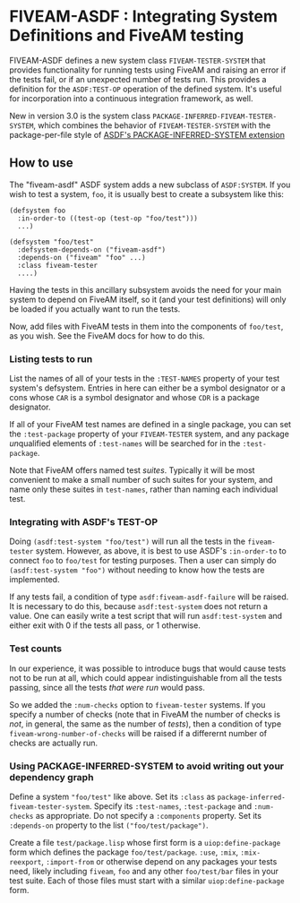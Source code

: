 # FIVEAM-ASDF : Integrating System Definitions and FiveAM testing #

FIVEAM-ASDF defines a new system class `FIVEAM-TESTER-SYSTEM` that provides functionality
for running tests using FiveAM and raising an error if the tests fail, or if an unexpected
number of tests run. This provides a definition for the `ASDF:TEST-OP` operation of the
defined system. It's useful for incorporation into a continuous integration framework, as
well.

New in version 3.0 is the system class `PACKAGE-INFERRED-FIVEAM-TESTER-SYSTEM`, which
combines the behavior of `FIVEAM-TESTER-SYSTEM` with the package-per-file style of 
[ASDF's PACKAGE-INFERRED-SYSTEM extension](https://common-lisp.net/project/asdf/asdf/The-package_002dinferred_002dsystem-extension.html)

## How to use ##

The "fiveam-asdf" ASDF system adds a new subclass of `ASDF:SYSTEM`.  If you wish to test a
system, `foo`, it is usually best to create a subsystem like this:

    (defsystem foo
      :in-order-to ((test-op (test-op "foo/test")))
      ...)

    (defsystem "foo/test"
      :defsystem-depends-on ("fiveam-asdf")
      :depends-on ("fiveam" "foo" ...)
      :class fiveam-tester
      ....)

Having the tests in this ancillary subsystem avoids the need for your main system to
depend on FiveAM itself, so it (and your test definitions) will only be loaded if you
actually want to run the tests.

Now, add files with FiveAM tests in them into the components of `foo/test`, as you wish.
See the FiveAM docs for how to do this.

### Listing tests to run ###

List the names of all of your tests in the `:TEST-NAMES` property of your test system's
defsystem.  Entries in here can either be a symbol designator or a cons whose `CAR` is a
symbol designator and whose `CDR` is a package designator.

If all of your FiveAM test names are defined in a single package, you can set the
`:test-package` property of your `FIVEAM-TESTER` system, and any package *un*qualified
elements of `:test-names` will be searched for in the `:test-package`.

Note that FiveAM offers named test *suites*.  Typically it will be most convenient to make
a small number of such suites for your system, and name only these suites in `test-names`,
rather than naming each individual test.

### Integrating with ASDF's TEST-OP ###

Doing `(asdf:test-system "foo/test")` will run all the tests in the `fiveam-tester`
system.  However, as above, it is best to use ASDF's `:in-order-to` to connect `foo` to
`foo/test` for testing purposes.  Then a user can simply do `(asdf:test-system "foo")`
without needing to know how the tests are implemented.

If any tests fail, a condition of type `asdf:fiveam-asdf-failure` will be raised. It is
necessary to do this, because `asdf:test-system` does not return a value.  One can easily
write a test script that will run `asdf:test-system` and either exit with 0 if the tests
all pass, or 1 otherwise.

### Test counts ###

In our experience, it was possible to introduce bugs that would cause tests not to be run
at all, which could appear indistinguishable from all the tests passing, since all the
tests *that were run* would pass.

So we added the `:num-checks` option to `fiveam-tester` systems.  If you specify a number
of checks (note that in FiveAM the number of checks is *not*, in general, the same as the
number of *tests*), then a condition of type `fiveam-wrong-number-of-checks` will be
raised if a differernt number of checks are actually run.

### Using PACKAGE-INFERRED-SYSTEM to avoid writing out your dependency graph ###

Define a system `"foo/test"` like above. Set its `:class` as
`package-inferred-fiveam-tester-system`. Specify its `:test-names`, `:test-package` and
`:num-checks` as appropriate. Do not specify a `:components` property. Set its
`:depends-on` property to the list `("foo/test/package")`.

Create a file `test/package.lisp` whose first form is a `uiop:define-package` form which
defines the package `foo/test/package`. `:use`, `:mix`, `:mix-reexport`, `:import-from` or
otherwise depend on any packages your tests need, likely including `fiveam`, `foo` and any
other `foo/test/bar` files in your test suite. Each of those files must start with a
similar `uiop:define-package` form.

